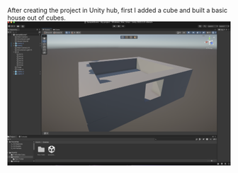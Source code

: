 After creating the project in Unity hub, first I added a cube and built a basic house out of cubes.
![hola](samplehouse.png)
